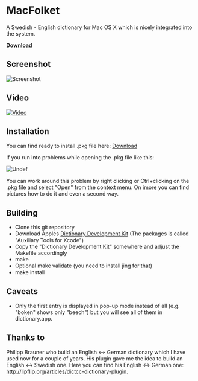 # MacFolket

A Swedish - English dictionary for Mac OS X which is nicely integrated into the system.

**[Download](http://macfolket.googlecode.com/files/MacFolket-2013-03-06.pkg)**


## Screenshot

![Screenshot](http://loessl.org/projekte/macfolket/images/svendict.jpg)


## Video

[![Video](http://img.youtube.com/vi/gWR_BvioaVw/0.jpg)](http://youtu.be/gWR_BvioaVw "This video shows the installation")


## Installation

You can find ready to install .pkg file here: [Download](http://macfolket.googlecode.com/files/MacFolket-2013-03-06.pkg)

If you run into problems while opening the .pkg file like this:

![Undef](http://loessl.org/projekte/macfolket/images/undef.png)

You can work around this problem by right clicking or Ctrl+clicking on the .pkg file and select "Open" from the context menu. On [imore](http://www.imore.com/how-open-apps-unidentified-developer-os-x-mountain-lion) you can find pictures how to do it and even a second way.


## Building

- Clone this git repository
- Download Apples [Dictionary Development Kit](https://developer.apple.com/downloads/) (The packages is called "Auxiliary Tools for Xcode")
- Copy the "Dictionary Development Kit" somewhere and adjust the Makefile accordingly
- make
- Optional make validate (you need to install jing for that)
- make install


## Caveats

- Only the first entry is displayed in pop-up mode instead of all (e.g. "boken" shows only "beech") but you will see all of them in dictionary.app.


## Thanks to

Philipp Brauner who build an English <-> German dictionary which I have used now for a couple of years. His plugin gave me the idea to build an English <-> Swedish one.
Here you can find his English <-> German one: http://lipflip.org/articles/dictcc-dictionary-plugin.

